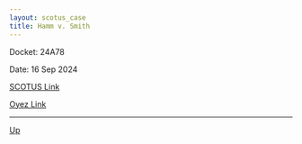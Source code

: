 ```yaml
---
layout: scotus_case
title: Hamm v. Smith
---
```


Docket: 24A78

Date: 16 Sep 2024

[SCOTUS Link](https://www.supremecourt.gov/opinions/23pdf/603us1r60_32q3.pdf)

[Oyez Link](https://www.oyez.org/cases/2024/24A78)

---

[Up](./README.md)
